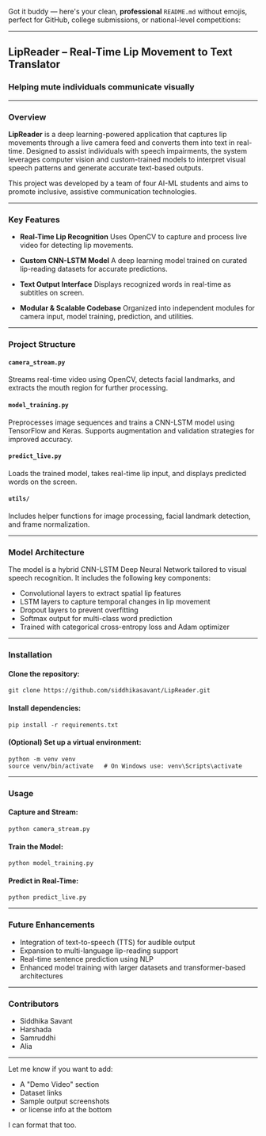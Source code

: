 Got it buddy — here's your clean, **professional** `README.md` without emojis, perfect for GitHub, college submissions, or national-level competitions:

---

## LipReader – Real-Time Lip Movement to Text Translator

### Helping mute individuals communicate visually

---

### Overview

**LipReader** is a deep learning-powered application that captures lip movements through a live camera feed and converts them into text in real-time. Designed to assist individuals with speech impairments, the system leverages computer vision and custom-trained models to interpret visual speech patterns and generate accurate text-based outputs.

This project was developed by a team of four AI-ML students and aims to promote inclusive, assistive communication technologies.

---

### Key Features

* **Real-Time Lip Recognition**
  Uses OpenCV to capture and process live video for detecting lip movements.

* **Custom CNN-LSTM Model**
  A deep learning model trained on curated lip-reading datasets for accurate predictions.

* **Text Output Interface**
  Displays recognized words in real-time as subtitles on screen.

* **Modular & Scalable Codebase**
  Organized into independent modules for camera input, model training, prediction, and utilities.

---

### Project Structure

#### `camera_stream.py`

Streams real-time video using OpenCV, detects facial landmarks, and extracts the mouth region for further processing.

#### `model_training.py`

Preprocesses image sequences and trains a CNN-LSTM model using TensorFlow and Keras. Supports augmentation and validation strategies for improved accuracy.

#### `predict_live.py`

Loads the trained model, takes real-time lip input, and displays predicted words on the screen.

#### `utils/`

Includes helper functions for image processing, facial landmark detection, and frame normalization.

---

### Model Architecture

The model is a hybrid CNN-LSTM Deep Neural Network tailored to visual speech recognition.
It includes the following key components:

* Convolutional layers to extract spatial lip features
* LSTM layers to capture temporal changes in lip movement
* Dropout layers to prevent overfitting
* Softmax output for multi-class word prediction
* Trained with categorical cross-entropy loss and Adam optimizer

---

### Installation

#### Clone the repository:

```
git clone https://github.com/siddhikasavant/LipReader.git
```

#### Install dependencies:

```
pip install -r requirements.txt
```

#### (Optional) Set up a virtual environment:

```
python -m venv venv
source venv/bin/activate   # On Windows use: venv\Scripts\activate
```

---

### Usage

#### Capture and Stream:

```
python camera_stream.py
```

#### Train the Model:

```
python model_training.py
```

#### Predict in Real-Time:

```
python predict_live.py
```

---

### Future Enhancements

* Integration of text-to-speech (TTS) for audible output
* Expansion to multi-language lip-reading support
* Real-time sentence prediction using NLP
* Enhanced model training with larger datasets and transformer-based architectures

---

### Contributors

* Siddhika Savant
* Harshada
* Samruddhi
* Alia

---

Let me know if you want to add:

* A "Demo Video" section
* Dataset links
* Sample output screenshots
* or license info at the bottom

I can format that too.

